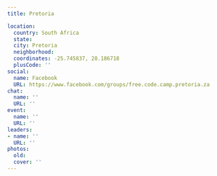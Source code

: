 ```yaml
---
title: Pretoria

location:
  country: South Africa
  state: 
  city: Pretoria
  neighborhood: 
  coordinates: -25.745837, 28.186718
  plusCode: ''
social:
  name: Facebook
  URL: https://www.facebook.com/groups/free.code.camp.pretoria.za
chat:
  name: ''
  URL: ''
event:
  name: ''
  URL: ''
leaders:
- name: ''
  URL: ''
photos:
  old: 
  cover: ''
---
```

